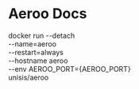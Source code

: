# Aeroo Docs

docker run --detach \
    --name=aeroo \
    --restart=always \
    --hostname aeroo \
    --env AEROO_PORT={AEROO_PORT} \
    unisis/aeroo
